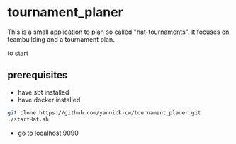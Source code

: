 # tournament_planer
This is a small application to plan so called "hat-tournaments". It focuses on teambuilding and a tournament plan.

to start
## prerequisites
- have sbt installed
- have docker installed

```bash
git clone https://github.com/yannick-cw/tournament_planer.git
./startHat.sh
```

- go to localhost:9090

